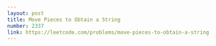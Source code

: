 ```yaml
---
layout: post
title: Move Pieces to Obtain a String
number: 2337
link: https://leetcode.com/problems/move-pieces-to-obtain-a-string
---
```

